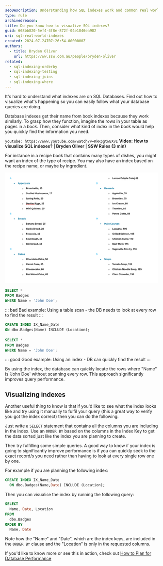 ```yaml
---
seoDescription: Understanding how SQL indexes work and common real world ways of visualising them
type: rule
archivedreason:
title: Do you know how to visualize SQL indexes?
guid: 668bb820-5ef4-4f8e-872f-04e1846ea982
uri: sql-real-world-indexes
created: 2024-07-24T07:26:54.0000000Z
authors:
  - title: Bryden Oliver
    url: https://ww.ssw.com.au/people/bryden-oliver
related:
  - sql-indexing-orderby
  - sql-indexing-testing
  - sql-indexing-joins
  - sql-indexing-where
---
```


It's hard to understand what indexes are on SQL Databases. Find out how to visualize what's happening so you can easily follow what your database queries are doing.

Database indexes get their name from book indexes because they work similarly. To grasp how they function, imagine the rows in your table as pages in a book. Then, consider what kind of index in the book would help you quickly find the information you need.

<!--endintro-->

`youtube: https://www.youtube.com/watch?v=KkRpgtwBXvI`
**Video: How to visualize SQL indexes? | Bryden Oliver | SSW Rules (3 min)**

For instance in a recipe book that contains many types of dishes, you might want an index of the type of recipe. You may also have an index based on the recipe name, or maybe by ingredient.

![Figure: Typical book index](index.png)

```sql
SELECT *
FROM Badges
WHERE Name = 'John Doe';
```

::: bad
Bad example: Using a table scan - the DB needs to look at every row to find the result
:::

```sql
CREATE INDEX IX_Name_Date
ON dbo.Badges(Name) INCLUDE (Location);

SELECT *
FROM Badges
WHERE Name = 'John Doe';
```

::: good
Good example: Using an index - DB can quickly find the result
:::

By using the index, the database can quickly locate the rows where "Name" is 'John Doe' without scanning every row. This approach significantly improves query performance.

## Visualizing indexes

Another useful thing to know is that if you'd like to see what the index looks like and try using it manually to fulfil your query (this a great way to verify you got the index correct) then you can do the following.

Just write a `SELECT` statement that contains all the columns you are including in the index. Use an `ORDER BY` based on the columns in the Index Key to get the data sorted just like the index you are planning to create.

Then try fulfilling some simple queries. A good way to know if your index is going to significantly improve performance is if you can quickly seek to the exact record/s you need rather than having to look at every single row one by one.

For example if you are planning the following index:

```sql
CREATE INDEX IX_Name_Date
  ON dbo.Badges(Name,Date) INCLUDE (Location);
```

Then you can visualise the index by running the following query:

```sql
SELECT
  Name, Date, Location
FROM
  dbo.Badges
ORDER BY
  Name, Date
```

Note how the "Name" and "Date", which are the index keys, are included in the `ORDER BY` clause and the "Location" is only in the requested columns.

If you'd like to know more or see this in action, check out [How to Plan for Database Performance](https://youtu.be/l18ltcOVN4I)
